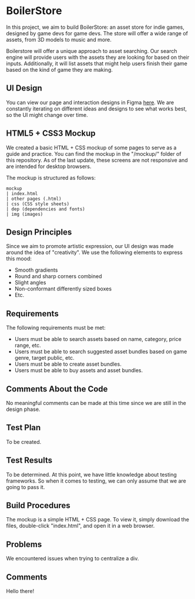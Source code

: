 # BoilerStore

In this project, we aim to build BoilerStore: an asset store for indie games, designed by game devs for game devs. The store will offer a wide range of assets, from 3D models to music and more.

Boilerstore will offer a unique approach to asset searching. Our search engine will provide users with the assets they are looking for based on their inputs. Additionally, it will list assets that might help users finish their game based on the kind of game they are making.

## UI Design
You can view our page and interaction designs in Figma [here](https://www.figma.com/file/0VzORJzqKJ0QuVIZ8dZElY/Web?type=design&node-id=0%3A1&t=3D4Uz93yfZ2p1mte-1). We are constantly iterating on different ideas and designs to see what works best, so the UI might change over time.

## HTML5 + CSS3 Mockup
We created a basic HTML + CSS mockup of some pages to serve as a guide and practice. You can find the mockup in the "/mockup/" folder of this repository. As of the last update, these screens are not responsive and are intended for desktop browsers.

The mockup is structured as follows:

    mockup
    | index.html
    | other pages (.html)
    | css (CSS style sheets)
    | dep (dependencies and fonts)
    | img (images)

## Design Principles
Since we aim to promote artistic expression, our UI design was made around the idea of "creativity". We use the following elements to express this mood:

- Smooth gradients
- Round and sharp corners combined
- Slight angles
- Non-conformant differently sized boxes
- Etc.

## Requirements
The following requirements must be met:

- Users must be able to search assets based on name, category, price range, etc.
- Users must be able to search suggested asset bundles based on game genre, target public, etc.
- Users must be able to create asset bundles.
- Users must be able to buy assets and asset bundles.

## Comments About the Code
No meaningful comments can be made at this time since we are still in the design phase.

## Test Plan
To be created.

## Test Results
To be determined. At this point, we have little knowledge about testing frameworks. So when it comes to testing, we can only assume that we are going to pass it.

## Build Procedures
The mockup is a simple HTML + CSS page. To view it, simply download the files, double-click "index.html", and open it in a web browser.

## Problems
We encountered issues when trying to centralize a div.

## Comments
Hello there!
